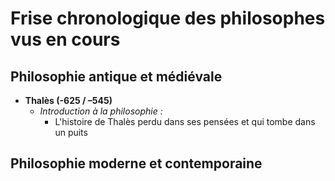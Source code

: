 # Frise chronologique des philosophes vus en cours

## Philosophie antique et médiévale

- Thalès (-625 / –545)
	- _Introduction à la philosophie :_
		- L'histoire de Thalès perdu dans ses pensées et qui tombe dans un puits
<!-- - Socrate (-470, -399)
	- _Introduction à la philosophie :_
		- Être comme un taon qui pique un cheval un peu mou
- Épictète (50, 135)
	- _Introduction à la philosophie :_
		- Placer les idées sur la balance
		- Digérer, et non pas vomir, ce qu'on a appris
		- Devenir un·e athlète de la pensée  -->

## Philosophie moderne et contemporaine

<style>
ul li {font-weight:bold; margin-bottom:10px;}
ul li ul li {font-weight:normal}
</style>